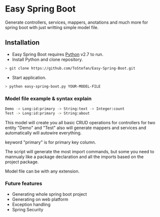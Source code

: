 # Easy Spring Boot

Generate controllers, services, mappers, anotations and much more for spring boot with just writting simple model file.

## Installation

+ Easy Spring Boot requires [Python](https://www.python.org/) v2.7 to run.
+ Install Python and clone repository.

```sh
> git clone https://github.com/ToStefan/Easy-Spring-Boot.git
```

+ Start application.

```sh
> python easy-spring-boot.py YOUR-MODEL-FILE
```

### Model file example & syntax explain

```sh
Demo -> Long:id:primary -> String:text -> Integer:count
Test -> Long:id:primary -> String:about
```

This model will create you all basic CRUD operations for controllers for two entity "Demo" and "Test" also will generate mappers and services and automatically will autowire everything.

keyword "primary" is for primary key column.

The script will generate the most import commands, but some you need to mannualy like a package declaration and all the imports based on the project package.

Model file can be with any extension.

### Future features

+ Generating whole spring boot project 
+ Generating on web platform
+ Exception handling
+ Spring Security
